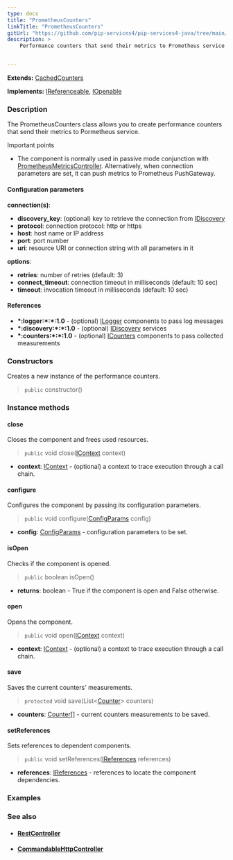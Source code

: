 ```yaml
---
type: docs
title: "PrometheusCounters"
linkTitle: "PrometheusCounters"
gitUrl: "https://github.com/pip-services4/pip-services4-java/tree/main/pip-services4-prometheus-java"
description: >
    Performance counters that send their metrics to Prometheus service.


---
```


**Extends:** [CachedCounters](../../../observability/count/cached_counters)

**Implements:** [IReferenceable](../../../components/refer/ireferenceable), [IOpenable](../../../components/run/iopenable)

### Description

The PrometheusCounters class allows you to create performance counters that send their metrics to Pormetheus service.

Important points

- The component is normally used in passive mode conjunction with [PrometheusMetricsController](../../controllers/prometheus_metrics_controller). Alternatively, when connection parameters are set, it can push metrics to Prometheus PushGateway.


#### Configuration parameters

**connection(s)**:
- **discovery_key**: (optional) key to retrieve the connection from [IDiscovery](../../../config/connect/idiscovery)
- **protocol**: connection protocol: http or https
- **host**: host name or IP address
- **port**: port number
- **uri**: resource URI or connection string with all parameters in it

**options**:
- **retries**: number of retries (default: 3)
- **connect_timeout**: connection timeout in milliseconds (default: 10 sec)
- **timeout**: invocation timeout in milliseconds (default: 10 sec)


#### References
- **\*:logger:\*:\*:1.0** - (optional) [ILogger](../../../observability/log/ilogger) components to pass log messages
- **\*:discovery:\*:\*:1.0** - (optional) [IDiscovery](../../../config/connect/idiscovery) services
- **\*:counters:\*:\*:1.0** - (optional) [ICounters](../../../observability/count/icounters) components to pass collected measurements



### Constructors
Creates a new instance of the performance counters.

> `public` constructor()


### Instance methods

#### close
Closes the component and frees used resources.

> `public` void close([IContext](../../../components/context/icontext) context)

- **context**: [IContext](../../../components/context/icontext) - (optional) a context to trace execution through a call chain.


#### configure
Configures the component by passing its configuration parameters.

> `public` void configure([ConfigParams](../../../components/config/config_params) config)

- **config**: [ConfigParams](../../../components/config/config_params) - configuration parameters to be set.


#### isOpen
Checks if the component is opened.

> `public` boolean isOpen()

- **returns**: boolean - True if the component is open and False otherwise.


#### open
Opens the component.

> `public` void open([IContext](../../../components/context/icontext) context)

- **context**: [IContext](../../../components/context/icontext) - (optional) a context to trace execution through a call chain.


#### save
Saves the current counters' measurements.

> `protected` void save(List<[Counter](../../../observability/count/counter)> counters)

- **counters**: [Counter](../../../observability/count/counter)[] - current counters measurements to be saved.


#### setReferences
Sets references to dependent components.

> `public` void setReferences([IReferences](../../../components/refer/ireferences) references)

- **references**: [IReferences](../../../components/refer/ireferences) - references to locate the component dependencies.


### Examples


### See also
- #### [RestController](../../../http/controllers/rest_controller)
- #### [CommandableHttpController](../../../http/controllers/commandable_http_controller)

